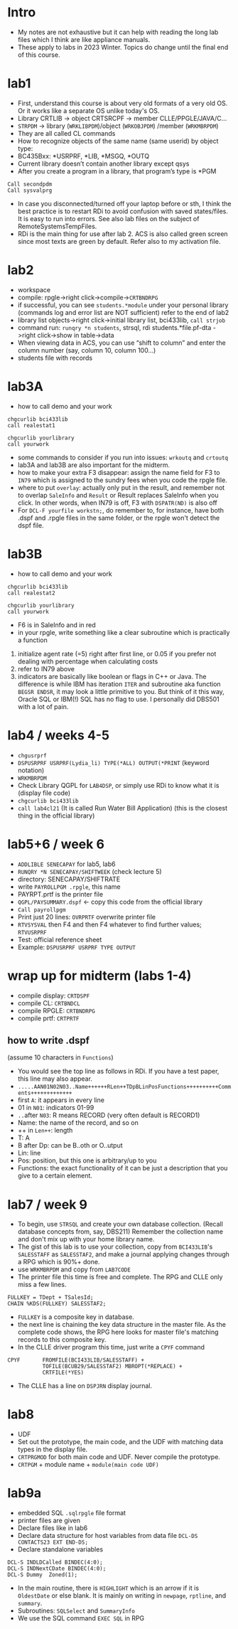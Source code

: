 # Intro
- My notes are not exhaustive but it can help with reading the long lab files which I think are like appliance manuals.
- These apply to labs in 2023 Winter. Topics do change until the final end of this course.

# lab1
- First, understand this course is about very old formats of a very old OS. Or it works like a separate OS unlike today's OS.
- Library CRTLIB -> object CRTSRCPF -> member CLLE/PPGLE/JAVA/C…
- ```STRPDM``` -> library (```WRKLIBPDM```)/object (```WRKOBJPDM```) /member (```WRKMBRPDM```)
- They are all called CL commands
- How to recognize objects of the same name (same userid) by object type:
- BC435Bxx: *USRPRF, *LIB, *MSGQ, *OUTQ
- Current library doesn’t contain another library except qsys
- After you create a program in a library, that program’s type is *PGM

```
Call secondpdm
Call sysvalprg
```
- In case you disconnected/turned off your laptop before or sth, I think the best practice is to restart RDi to avoid confusion with saved states/files. It is easy to run into errors. See also lab files on the subject of RemoteSystemsTempFiles.
- RDi is the main thing for use after lab 2. ACS is also called green screen since most texts are green by default. Refer also to my activation file.

# lab2
- workspace
- compile: rpgle->right click->compile->```CRTBNDRPG```
- if successful, you can see ```students.*module``` under your personal library (commands log and error list are NOT sufficient) refer to the end of lab2
- library list objects->right click->initial library list, bci433lib, ```call strjob```
- command run: ```runqry *n students```, strsql, rdi students.*file.pf-dta ->right click->show in table->data
- When viewing data in ACS, you can use “shift to column” and enter the column number (say, column 10, column 100…)
- students file with records

# lab3A
- how to call demo and your work 
```
chgcurlib bci433lib
call realestat1
```
```
chgcurlib yourlibrary
call yourwork
```
- some commands to consider if you run into issues: ```wrkoutq``` and ```crtoutq```
- lab3A and lab3B are also important for the midterm.
- how to make your extra F3 disappear: assign the name field for F3 to ```IN79``` which is assigned to the sundry fees when you code the rpgle file.
- where to put ```overlay```: actually only put in the result, and remember not to overlap ```SaleInfo``` and ```Result``` or Result replaces SaleInfo when you click. In other words, when IN79 is off, F3 with ```DSPATR(ND)``` is also off
- For ```DCL-F yourfile workstn;```, do remember to, for instance, have both .dspf and .rpgle files in the same folder, or the rpgle won't detect the dspf file.

# lab3B
- how to call demo and your work 
```
chgcurlib bci433lib
call realestat2
```
```
chgcurlib yourlibrary
call yourwork
```
- F6 is in SaleInfo and in red
- in your rpgle, write something like a clear subroutine which is practically a function
1. initialize agent rate (=5) right after first line, or 0.05 if you prefer not dealing with percentage when calculating costs
2. refer to IN79 above
3. indicators are basically like boolean or flags in C++ or Java. The difference is while IBM has iteration ```ITER``` and subroutine aka function ```BEGSR ENDSR```, it may look a little primitive to you. But think of it this way, Oracle SQL or IBM(!) SQL has no flag to use. I personally did DBS501 with a lot of pain.

# lab4 / weeks 4-5
- ```chgusrprf```
- ```DSPUSRPRF USRPRF(Lydia_li) TYPE(*ALL) OUTPUT(*PRINT``` (keyword notation)
- ```WRKMBRPDM```
- Check Library QGPL for ```LAB4DSP```, or simply use RDi to know what it is (display file code)
- ```chgcurlib bci433lib```
- ```call lab4cl21``` (It is called Run Water Bill Application) (this is the closest thing in the official library)

# lab5+6 / week 6
- ```ADDLIBLE SENECAPAY``` for lab5, lab6
- ```RUNQRY *N SENECAPAY/SHIFTWEEK``` (check lecture 5)
- directory: SENECAPAY/SHIFTRATE
- write ```PAYROLLPGM .rpgle```, this name
- PAYRPT.prtf is the printer file
- ```QGPL/PAYSUMMARY.dspf```  <- copy this code from the official library
- ```Call payrollpgm```
- Print just 20 lines: ```OVRPRTF``` overwrite printer file
- ```RTVSYSVAL``` then F4 and then F4 whatever to find further values; ```RTVUSRPRF```
- Test: official reference sheet
- Example: ```DSPUSRPRF USRPRF TYPE OUTPUT```

# wrap up for midterm (labs 1-4)
- compile display: ```CRTDSPF```
- compile CL: ```CRTBNDCL```
- compile RPGLE: ```CRTBNDRPG```
- compile prtf: ```CRTPRTF```

## how to write .dspf
(assume 10 characters in ```Functions```)
- You would see the top line as follows in RDi. If you have a test paper, this line may also appear.
- ```.....AAN01N02N03..Name++++++RLen++TDpBLinPosFunctions++++++++++Comments+++++++++++++```
- first ```A```: it appears in every line
- 01 in ```N01```: indicators 01-99
- ```..```after ```N03```: R means RECORD (very often default is RECORD1)
- Name: the name of the record, and so on
- ++ in ```Len++```: length
- T: A
- B after Dp: can be B..oth or O..utput
- Lin: line
- Pos: position, but this one is arbitrary/up to you
- Functions: the exact functionality of it can be just a description that you give to a certain element.

# lab7 / week 9
- To begin, use ```STRSQL``` and create your own database collection. (Recall database concepts from, say, DBS211) Remember the collection name and don't mix up with your home library name.
- The gist of this lab is to use your collection, copy from ```BCI433LIB```'s ```SALESSTAFF``` as ```SALESSTAF2```, and make a journal applying changes through a RPG which is 90%+ done.
- use ```WRKMBRPDM``` and copy from ```LAB7CODE```
- The printer file this time is free and complete. The RPG and CLLE only miss a few lines.
```
FULLKEY = TDept + TSalesId;
CHAIN %KDS(FULLKEY) SALESSTAF2;
```
- ```FULLKEY``` is a composite key in database.
- the next line is chaining the key data structure in the master file. As the complete code shows, the RPG here looks for master file's matching records to this composite key.
- In the CLLE driver program this time, just write a ```CPYF``` command
```
CPYF       FROMFILE(BCI433LIB/SALESSTAFF) +
           TOFILE(BCUB29/SALESSTAF2) MBROPT(*REPLACE) +
           CRTFILE(*YES)
```
- The CLLE has a line on ```DSPJRN``` display journal.

# lab8
- UDF
- Set out the prototype, the main code, and the UDF with matching data types in the display file.
- ```CRTPRGMOD``` for both main code and UDF. Never compile the prototype.
- ```CRTPGM``` + module name + ```module(main code UDF)```

# lab9a
- embedded SQL ```.sqlrpgle``` file format
- printer files are given
- Declare files like in lab6
- Declare data structure for host variables from data file ```DCL-DS CONTACTS23 EXT END-DS;```
- Declare standalone variables
```
DCL-S INDLDCalled BINDEC(4:0);
DCL-S INDNextCDate BINDEC(4:0);
DCL-S Dummy  Zoned(1);
```
- In the main routine, there is ```HIGHLIGHT``` which is an arrow if it is ```OldestDate``` or else blank. It is mainly on writing in ```newpage```, ```rptline```, and ```summary```.
- Subroutines: ```SQLSelect``` and ```SummaryInfo```
- We use the SQL command ```EXEC SQL``` in RPG
